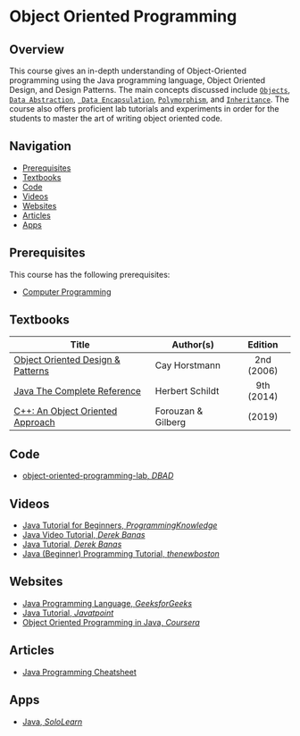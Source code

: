 # Object Oriented Programming

## Overview

This course gives an in-depth understanding of Object-Oriented programming using the Java programming language, Object Oriented Design, and Design Patterns. The main concepts discussed include [`Objects`](https://en.wikipedia.org/wiki/Object_(computer_science)), [`Data Abstraction`](https://en.wikipedia.org/wiki/Abstraction_(computer_science)#Abstraction_in_object_oriented_programming), [` Data Encapsulation`](https://en.wikipedia.org/wiki/Object-oriented_programming#Encapsulation), [`Polymorphism`](https://en.wikipedia.org/wiki/Object-oriented_programming#Polymorphism), and [`Inheritance`](https://en.wikipedia.org/wiki/Inheritance_(object-oriented_programming)). The course also offers proficient lab tutorials and experiments in order for the students to master the art of writing object oriented code. 

## Navigation

*   [Prerequisites](#prerequisites)
*   [Textbooks](#textbooks)
*   [Code](#code)
*   [Videos](#videos)
*   [Websites](#websites)
*   [Articles](#articles)
*   [Apps](#apps)


## Prerequisites

This course has the following prerequisites:

*   [Computer Programming](../CSF111)

## Textbooks

| Title | Author(s) | Edition |
| -------------|-------------|:-----:|
| [Object Oriented Design & Patterns](https://drive.google.com/file/d/1WkjRyU7aGcr01MpJ-iQCTeXhFLUHeH7T/view?usp=sharing) | Cay Horstmann | 2nd (2006) |
| [Java The Complete Reference](https://drive.google.com/file/d/1FWUTT4x8BI-v0_SIf50HHNvyKdPw1gYq/view?usp=sharing)| Herbert Schildt | 9th (2014) |
| [C++: An Object Oriented Approach](https://drive.google.com/file/d/1FWUTT4x8BI-v0_SIf50HHNvyKdPw1gYq/view?usp=sharing)| Forouzan & Gilberg | (2019) |

## Code

*   [object-oriented-programming-lab, *DBAD*](https://github.com/dontbeadouche/object-oriented-programming-lab)

## Videos

*   [Java Tutorial for Beginners, *ProgrammingKnowledge*](https://www.youtube.com/playlist?list=PLS1QulWo1RIbfTjQvTdj8Y6yyq4R7g-Al)
*   [Java Video Tutorial, *Derek Banas*](https://www.youtube.com/playlist?list=PLE7E8B7F4856C9B19)
*   [Java Tutorial, *Derek Banas*](https://www.youtube.com/watch?v=n-xAqcBCws4)
*   [Java (Beginner) Programming Tutorial, *thenewboston*](https://www.youtube.com/playlist?list=PLFE2CE09D83EE3E28)

## Websites

*   [Java Programming Language, *GeeksforGeeks*](https://www.geeksforgeeks.org/java/)
*   [Java Tutorial, *Javatpoint*](https://www.javatpoint.com/java-tutorial)
*   [Object Oriented Programming in Java, *Coursera*](https://www.coursera.org/learn/object-oriented-java)


## Articles

*   [Java Programming Cheatsheet](https://drive.google.com/file/d/1FUOgQrPB_sUsPSGrj8LOuMRIELRx0LD3/view?usp=sharing)

## Apps

*   [Java, *SoloLearn*](https://www.sololearn.com/Course/Java/)
